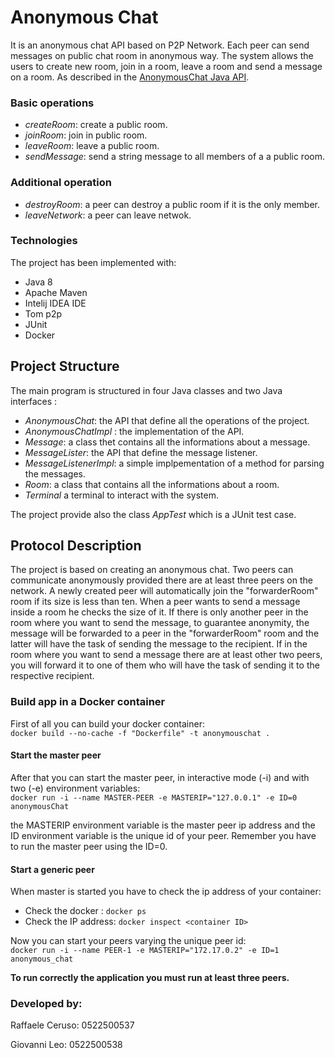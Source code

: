 # Anonymous Chat

It is an anonymous chat API based on P2P Network. Each peer can send messages on public chat room in anonymous way. The system allows the users to create new room, join in a room, leave a room and send a message on a room. As described in the [AnonymousChat Java API](https://github.com/spagnuolocarmine/distributedsystems/blob/master/challenges/AnonymousChat.java).

### Basic operations

- *createRoom*: create a public room.
- *joinRoom*: join in public room.
- *leaveRoom*: leave a public room.
- *sendMessage*: send a string message to all members of a  a public room.

### Additional operation

- *destroyRoom*: a peer can destroy a public room if it is the only member.
- *leaveNetwork*: a peer can leave netwok.

### Technologies

The project has been implemented with:

- Java 8
- Apache Maven
- Intelij IDEA IDE
- Tom p2p
- JUnit
- Docker

## Project Structure

The main program is structured in four Java classes and two Java interfaces : 

- *AnonymousChat*: the API that define all the operations of the project.
- _AnonymousChatImpl_ : the implementation of the API.	
- _Message_: a class thet contains all the informations about a message.
- _MessageLister_: the API that define the message listener.
- _MessageListenerImpl_: a simple implpementation of a method for parsing the messages.
- _Room_: a class that contains all the informations about a room.
- _Terminal_ a terminal to interact with the system.

The project provide also the class _AppTest_ which is a JUnit test case.

## Protocol Description


The project is based on creating an anonymous chat. Two peers can communicate anonymously provided there are at least three peers on the network. A newly created peer will automatically join the "forwarderRoom" room if its size is less than ten. When a peer wants to send a message inside a room he checks the size of it. If there is only another peer in the room where you want to send the message, to guarantee anonymity, the message will be forwarded to a peer in the "forwarderRoom" room and the latter will have the task of sending the message to the recipient. If in the room where you want to send a message there are at least other two peers, you will forward it to one of  them who will have the task of sending it to the respective recipient.


### Build app in a Docker container

First of all you can build your docker container:  
```docker build --no-cache -f "Dockerfile" -t anonymouschat .```

#### Start the master peer

After that you can start the master peer, in interactive mode (-i) and with two (-e) environment variables:  
```docker run -i --name MASTER-PEER -e MASTERIP="127.0.0.1" -e ID=0 anonymousChat```

the MASTERIP environment variable is the master peer ip address and the ID environment variable is the unique id of your peer. Remember you have to run the master peer using the ID=0.

#### Start a generic peer

When master is started you have to check the ip address of your container:

- Check the docker <container ID>: ```docker ps```
- Check the IP address: ```docker inspect <container ID>```

Now you can start your peers varying the unique peer id:  
```docker run -i --name PEER-1 -e MASTERIP="172.17.0.2" -e ID=1 anonymous_chat```

**To run correctly the application you must run at least three peers.**

### Developed by:

Raffaele Ceruso: 0522500537

Giovanni Leo: 0522500538